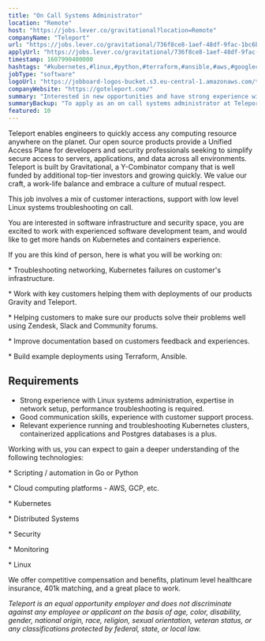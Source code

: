 ```yaml
---
title: "On Call Systems Administrator"
location: "Remote"
host: "https://jobs.lever.co/gravitational?location=Remote"
companyName: "Teleport"
url: "https://jobs.lever.co/gravitational/736f8ce8-1aef-48df-9fac-1bc6bafc305b"
applyUrl: "https://jobs.lever.co/gravitational/736f8ce8-1aef-48df-9fac-1bc6bafc305b/apply"
timestamp: 1607990400000
hashtags: "#kubernetes,#linux,#python,#terraform,#ansible,#aws,#googlecloud,#postgresql,#monitoring"
jobType: "software"
logoUrl: "https://jobboard-logos-bucket.s3.eu-central-1.amazonaws.com/teleport"
companyWebsite: "https://goteleport.com/"
summary: "Interested in new opportunities and have strong experience with Linux systems administration and expertise in network setup? Teleport has a job opening for an on call systems administrator."
summaryBackup: "To apply as an on call systems administrator at Teleport, you preferably need to have some knowledge of: #kubernetes, #linux, #python."
featured: 10
---
```


Teleport enables engineers to quickly access any computing resource anywhere on the planet. Our open source products provide a Unified Access Plane for developers and security professionals seeking to simplify secure access to servers, applications, and data across all environments. Teleport is built by Gravitational, a Y-Combinator company that is well funded by additional top-tier investors and growing quickly. We value our craft, a work-life balance and embrace a culture of mutual respect.

This job involves a mix of customer interactions, support with low level Linux systems troubleshooting on call.

You are interested in software infrastructure and security space, you are excited to work with experienced software development team, and would like to get more hands on Kubernetes and containers experience.

If you are this kind of person, here is what you will be working on:

\* Troubleshooting networking, Kubernetes failures on customer's infrastructure.

\* Work with key customers helping them with deployments of our products Gravity and Teleport.

\* Helping customers to make sure our products solve their problems well using Zendesk, Slack and Community forums.

\* Improve documentation based on customers feedback and experiences.

\* Build example deployments using Terraform, Ansible.

## Requirements

*   Strong experience with Linux systems administration, expertise in network setup, performance troubleshooting is required.
*   Good communication skills, experience with customer support process.
*   Relevant experience running and troubleshooting Kubernetes clusters, containerized applications and Postgres databases is a plus.

Working with us, you can expect to gain a deeper understanding of the following technologies:

\* Scripting / automation in Go or Python

\* Cloud computing platforms - AWS, GCP, etc.

\* Kubernetes

\* Distributed Systems

\* Security

\* Monitoring

\* Linux

We offer competitive compensation and benefits, platinum level healthcare insurance, 401k matching, and a great place to work.

_Teleport is an equal opportunity employer and does not discriminate against any employee or applicant on the basis of age, color, disability, gender, national origin, race, religion, sexual orientation, veteran status, or any classifications protected by federal, state, or local law._
